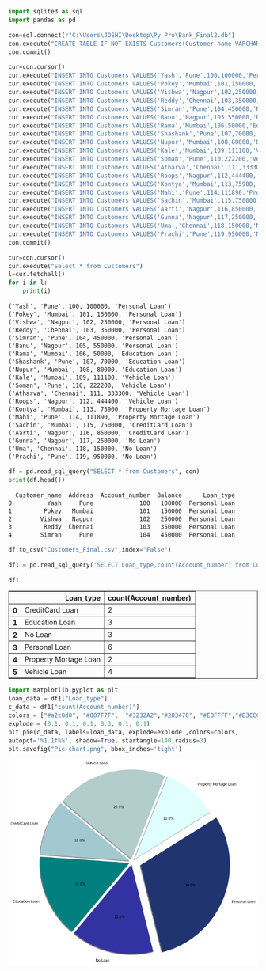 ```python
import sqlite3 as sql
import pandas as pd
```


```python
con=sql.connect(r"C:\Users\JOSHI\Desktop\Py Pro\Bank_Final2.db")
con.execute("CREATE TABLE IF NOT EXISTS Customers(Customer_name VARCHAR(100),Address VARCHAR(100),Account_number INTEGER PRIMARY KEY,Balance INTEGER,Loan_type VARCHAR(100))")
con.commit()
```


```python
cur=con.cursor()
cur.execute("INSERT INTO Customers VALUES('Yash','Pune',100,100000,'Personal Loan')")
cur.execute("INSERT INTO Customers VALUES('Pokey','Mumbai',101,150000,'Personal Loan')")
cur.execute("INSERT INTO Customers VALUES('Vishwa','Nagpur',102,250000,'Personal Loan')")
cur.execute("INSERT INTO Customers VALUES('Reddy','Chennai',103,350000,'Personal Loan')")
cur.execute("INSERT INTO Customers VALUES('Simran','Pune',104,450000,'Personal Loan')")
cur.execute("INSERT INTO Customers VALUES('Banu','Nagpur',105,550000,'Personal Loan')")
cur.execute("INSERT INTO Customers VALUES('Rama','Mumbai',106,50000,'Education Loan')")
cur.execute("INSERT INTO Customers VALUES('Shashank','Pune',107,70000,'Education Loan')")
cur.execute("INSERT INTO Customers VALUES('Nupur','Mumbai',108,80000,'Education Loan')")
cur.execute("INSERT INTO Customers VALUES('Kale','Mumbai',109,111100,'Vehicle Loan')")
cur.execute("INSERT INTO Customers VALUES('Soman','Pune',110,222200,'Vehicle Loan')")
cur.execute("INSERT INTO Customers VALUES('Atharva','Chennai',111,333300,'Vehicle Loan')")
cur.execute("INSERT INTO Customers VALUES('Roops','Nagpur',112,444400,'Vehicle Loan')")
cur.execute("INSERT INTO Customers VALUES('Kontya','Mumbai',113,75900,'Property Mortage Loan')")
cur.execute("INSERT INTO Customers VALUES('Mahi','Pune',114,111890,'Property Mortage Loan')")
cur.execute("INSERT INTO Customers VALUES('Sachin','Mumbai',115,750000,'CreditCard Loan')")
cur.execute("INSERT INTO Customers VALUES('Aarti','Nagpur',116,850000,'CreditCard Loan')")
cur.execute("INSERT INTO Customers VALUES('Gunna','Nagpur',117,250000,'No Loan')")
cur.execute("INSERT INTO Customers VALUES('Uma','Chennai',118,150000,'No Loan')")
cur.execute("INSERT INTO Customers VALUES('Prachi','Pune',119,950000,'No Loan')")
con.commit()
```


```python
cur=con.cursor()
cur.execute("Select * from Customers")
l=cur.fetchall()
for i in l:
    print(i)
```

    ('Yash', 'Pune', 100, 100000, 'Personal Loan')
    ('Pokey', 'Mumbai', 101, 150000, 'Personal Loan')
    ('Vishwa', 'Nagpur', 102, 250000, 'Personal Loan')
    ('Reddy', 'Chennai', 103, 350000, 'Personal Loan')
    ('Simran', 'Pune', 104, 450000, 'Personal Loan')
    ('Banu', 'Nagpur', 105, 550000, 'Personal Loan')
    ('Rama', 'Mumbai', 106, 50000, 'Education Loan')
    ('Shashank', 'Pune', 107, 70000, 'Education Loan')
    ('Nupur', 'Mumbai', 108, 80000, 'Education Loan')
    ('Kale', 'Mumbai', 109, 111100, 'Vehicle Loan')
    ('Soman', 'Pune', 110, 222200, 'Vehicle Loan')
    ('Atharva', 'Chennai', 111, 333300, 'Vehicle Loan')
    ('Roops', 'Nagpur', 112, 444400, 'Vehicle Loan')
    ('Kontya', 'Mumbai', 113, 75900, 'Property Mortage Loan')
    ('Mahi', 'Pune', 114, 111890, 'Property Mortage Loan')
    ('Sachin', 'Mumbai', 115, 750000, 'CreditCard Loan')
    ('Aarti', 'Nagpur', 116, 850000, 'CreditCard Loan')
    ('Gunna', 'Nagpur', 117, 250000, 'No Loan')
    ('Uma', 'Chennai', 118, 150000, 'No Loan')
    ('Prachi', 'Pune', 119, 950000, 'No Loan')
    


```python
df = pd.read_sql_query("SELECT * from Customers", con)
print(df.head())
```

      Customer_name  Address  Account_number  Balance      Loan_type
    0          Yash     Pune             100   100000  Personal Loan
    1         Pokey   Mumbai             101   150000  Personal Loan
    2        Vishwa   Nagpur             102   250000  Personal Loan
    3         Reddy  Chennai             103   350000  Personal Loan
    4        Simran     Pune             104   450000  Personal Loan
    


```python
df.to_csv("Customers_Final.csv",index="False")
```


```python
df1 = pd.read_sql_query('SELECT Loan_type,count(Account_number) from Customers  group by Loan_type',con)
```


```python
df1
```




<div>
<style scoped>
    .dataframe tbody tr th:only-of-type {
        vertical-align: middle;
    }

    .dataframe tbody tr th {
        vertical-align: top;
    }

    .dataframe thead th {
        text-align: right;
    }
</style>
<table border="1" class="dataframe">
  <thead>
    <tr style="text-align: right;">
      <th></th>
      <th>Loan_type</th>
      <th>count(Account_number)</th>
    </tr>
  </thead>
  <tbody>
    <tr>
      <th>0</th>
      <td>CreditCard Loan</td>
      <td>2</td>
    </tr>
    <tr>
      <th>1</th>
      <td>Education Loan</td>
      <td>3</td>
    </tr>
    <tr>
      <th>2</th>
      <td>No Loan</td>
      <td>3</td>
    </tr>
    <tr>
      <th>3</th>
      <td>Personal Loan</td>
      <td>6</td>
    </tr>
    <tr>
      <th>4</th>
      <td>Property Mortage Loan</td>
      <td>2</td>
    </tr>
    <tr>
      <th>5</th>
      <td>Vehicle Loan</td>
      <td>4</td>
    </tr>
  </tbody>
</table>
</div>




```python
import matplotlib.pyplot as plt
loan_data = df1["Loan_type"]
c_data = df1["count(Account_number)"]
colors = ["#a2c8d0", "#007F7F",  "#3232A2","#203470", "#E0FFFF","#B3CCCC"]
explode = (0.1, 0.1, 0.1, 0.3, 0.1, 0.1) 
plt.pie(c_data, labels=loan_data, explode=explode ,colors=colors,
autopct='%1.1f%%', shadow=True, startangle=140,radius=3)
plt.savefig("Pie-chart.png", bbox_inches='tight')

```


    
![png](output_8_0.png)
    



```python

```
